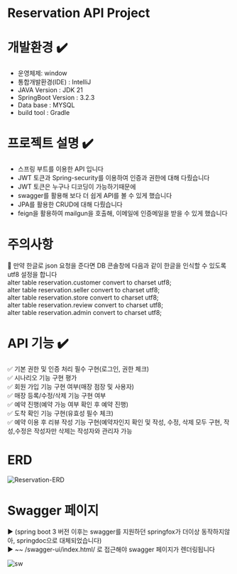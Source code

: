 # Reservation API Project

# 개발환경 :heavy_check_mark:
- 운영체제: window
- 통합개발환경(IDE) : IntelliJ
- JAVA Version : JDK 21
- SpringBoot Version : 3.2.3
- Data base : MYSQL
- build tool : Gradle


# 프로젝트 설명 :heavy_check_mark:
- 스프링 부트를 이용한 API 입니다
- JWT 토큰과 Spring-security를 이용하여 인증과 권한에 대해 다뤘습니다
- JWT 토큰은 누구나 디코딩이 가능하기때문에 
- swagger를 활용해 보다 더 쉽게 API를 볼 수 있게 했습니다
- JPA를 활용한 CRUD에 대해 다뤘습니다
- feign을 활용하여 mailgun을 호출해, 이메일에 인증메일을 받을 수 있게 했습니다
 
# 주의사항
:triangular_flag_on_post: 만약 한글로 json 요청을 준다면 DB 콘솔창에 다음과 같이 한글을 인식할 수 있도록 utf8 설정을 합니다 <br>
alter table reservation.customer convert to charset utf8;<br>
alter table reservation.seller convert to charset utf8;<br>
alter table reservation.store convert to charset utf8;<br>
alter table reservation.review convert to charset utf8;<br>
alter table reservation.admin convert to charset utf8;<br>


# API 기능 :heavy_check_mark:

  :white_check_mark: 기본 권한 및 인증 처리 필수 구현(로그인, 권한 체크)
  <br>
:white_check_mark: 시나리오 기능 구현 평가
 <br>
:white_check_mark: 회원 가입 기능 구현 여부(매장 점장 및 사용자)
 <br>
 :white_check_mark: 매장 등록/수정/삭제 기능 구현 여부
  <br>
:white_check_mark: 예약 진행(예약 가능 여부 확인 후 예약 진행)
 <br>
:white_check_mark:  도착 확인 기능 구현(유효성 필수 체크)
 <br>
:white_check_mark:  예약 이용 후 리뷰 작성 기능 구현(예약자인지 확인 및 작성, 수정, 삭제 모두 구현, 작성,수정은 작성자만 삭제는 작성자와 관리자 가능

# ERD
![Reservation-ERD](https://github.com/karpei-taemukan/Reservation/assets/91212680/8112189a-eaab-4619-abaa-4b5ffa668f25)

# Swagger 페이지 
:arrow_forward: (spring boot 3 버전 이후는 swagger를 지원하던 springfox가 더이상 동작하지않아, springdoc으로 대체되었습니다)
<br>
:arrow_forward:  ~~ /swagger-ui/index.html/ 로 접근해야 swagger 페이지가 렌더링됩니다 

![sw](https://github.com/karpei-taemukan/Reservation/assets/91212680/d1ded97d-53ab-40fa-981e-7f78cc6b0b76)

